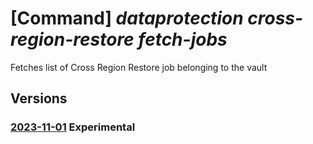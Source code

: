 # [Command] _dataprotection cross-region-restore fetch-jobs_

Fetches list of Cross Region Restore job belonging to the vault

## Versions

### [2023-11-01](/Resources/mgmt-plane/L3N1YnNjcmlwdGlvbnMve30vcmVzb3VyY2Vncm91cHMve30vcHJvdmlkZXJzL21pY3Jvc29mdC5kYXRhcHJvdGVjdGlvbi9sb2NhdGlvbnMve30vZmV0Y2hjcm9zc3JlZ2lvbnJlc3RvcmVqb2Jz/2023-11-01.xml) **Experimental**

<!-- mgmt-plane /subscriptions/{}/resourcegroups/{}/providers/microsoft.dataprotection/locations/{}/fetchcrossregionrestorejobs 2023-11-01 -->
